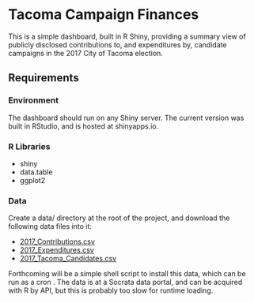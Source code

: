 # Tacoma Campaign Finances

This is a simple dashboard, built in R Shiny, providing a summary view of publicly disclosed contributions to, and expenditures by, candidate campaigns in the 2017 City of Tacoma election.

## Requirements

### Environment

The dashboard should run on any Shiny server. The current version was built in RStudio, and is hosted at shinyapps.io.

### R Libraries

- shiny
- data.table
- ggplot2

### Data

Create a data/ directory at the root of the project, and download the following data files into it:

- [2017\_Contributions.csv](https://data.wa.gov/api/views/x2ji-8m9e/rows.csv?accessType=DOWNLOAD)
- [2017\_Expenditures.csv](https://data.wa.gov/api/views/wr9z-vew7/rows.csv?accessType=DOWNLOAD)
- [2017\_Tacoma\_Candidates.csv](https://data.wa.gov/api/views/dnmf-vque/rows.csv?accessType=DOWNLOAD)

Forthcoming will be a simple shell script to install this data, which can be run as a cron . The data is at a Socrata data portal, and can be acquired with R by API, but this is probably too slow for runtime loading.
